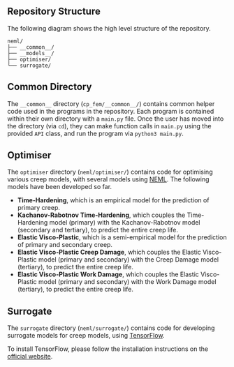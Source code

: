 ## Repository Structure

The following diagram shows the high level structure of the repository. 

```
neml/
├── __common__/
├── __models__/
├── optimiser/
└── surrogate/
```

## Common Directory

The `__common__` directory (`cp_fem/__common__/`) contains common helper code used in the programs in the repository. Each program is contained within their own directory with a `main.py` file. Once the user has moved into the directory (via `cd`), they can make function calls in `main.py` using the provided `API` class, and run the program via `python3 main.py`.

## Optimiser

The `optimiser` directory (`neml/optimiser/`) contains code for optimising various creep models, with several models using [NEML](https://github.com/Argonne-National-Laboratory/neml). The following models have been developed so far.

* **Time-Hardening**, which is an empirical model for the prediction of primary creep.
* **Kachanov-Rabotnov Time-Hardening**, which couples the Time-Hardening model (primary) with the Kachanov-Rabotnov model (secondary and tertiary), to predict the entire creep life.
* **Elastic Visco-Plastic**, which is a semi-empirical model for the prediction of primary and secondary creep.
* **Elastic Visco-Plastic Creep Damage**, which couples the Elastic Visco-Plastic model (primary and secondary) with the Creep Damage model (tertiary), to predict the entire creep life.
* **Elastic Visco-Plastic Work Damage**, which couples the Elastic Visco-Plastic model (primary and secondary) with the Work Damage model (tertiary), to predict the entire creep life.

## Surrogate

The `surrogate` directory (`neml/surrogate/`) contains code for developing surrogate models for creep models, using [TensorFlow](https://www.tensorflow.org/).

To install TensorFlow, please follow the installation instructions on the [official website](https://www.tensorflow.org/install/pip).
